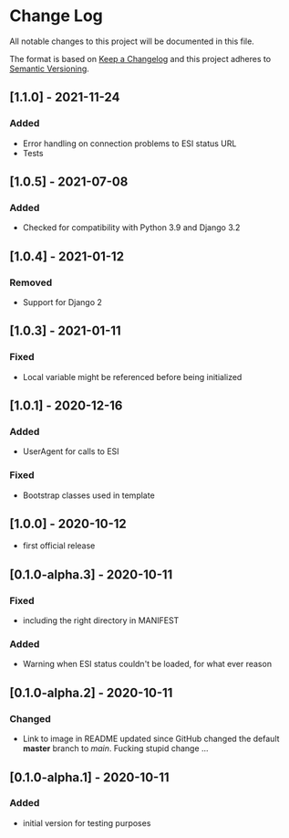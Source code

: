 # Change Log

All notable changes to this project will be documented in this file.

The format is based on [Keep a Changelog](http://keepachangelog.com/)
and this project adheres to [Semantic Versioning](http://semver.org/).


## [1.1.0] - 2021-11-24

### Added

- Error handling on connection problems to ESI status URL
- Tests


## [1.0.5] - 2021-07-08

### Added

- Checked for compatibility with Python 3.9 and Django 3.2


## [1.0.4] - 2021-01-12

### Removed

- Support for Django 2


## [1.0.3] - 2021-01-11

### Fixed

- Local variable might be referenced before being initialized


## [1.0.1] - 2020-12-16

### Added

- UserAgent for calls to ESI

### Fixed

- Bootstrap classes used in template


## [1.0.0] - 2020-10-12

- first official release


## [0.1.0-alpha.3] - 2020-10-11

### Fixed

- including the right directory in MANIFEST

### Added

- Warning when ESI status couldn't be loaded, for what ever reason


## [0.1.0-alpha.2] - 2020-10-11

### Changed

- Link to image in README updated since GitHub changed the default **master** branch to _main_. Fucking stupid change ...


## [0.1.0-alpha.1] - 2020-10-11

### Added

- initial version for testing purposes
